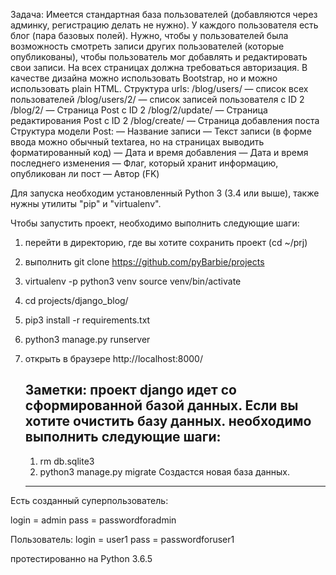 Задача:
Имеется стандартная база пользователей (добавляются через админку, регистрацию делать не нужно). У каждого пользователя есть блог (пара базовых полей). Нужно, чтобы у пользователей была возможность смотреть записи других пользователей (которые опубликованы), чтобы пользователь мог добавлять и редактировать свои записи. На всех страницах должна требоваться авторизация. В качестве дизайна можно использовать Bootstrap, но и можно использовать plain HTML.
Структура urls:
/blog/users/ — список всех пользователей
/blog/users/2/ — список записей пользователя с ID 2
/blog/2/ — Страница Post с ID 2
/blog/2/update/ — Страница редактирования Post с ID 2
/blog/create/ — Страница добавления поста
Структура модели Post:
— Название записи
— Текст записи (в форме ввода можно обычный textarea, но на страницах выводить
форматированный код)
— Дата и время добавления
— Дата и время последнего изменения
— Флаг, который хранит информацию, опубликован ли пост
— Автор (FK)

Для запуска необходим установленный Python 3 (3.4 или выше),
также нужны утилиты "pip" и "virtualenv".

Чтобы запустить проект, необходимо выполнить следующие шаги:

1. перейти в директорию, где вы хотите сохранить проект (cd ~/prj)
2. выполнить git clone https://github.com/pyBarbie/projects
3. virtualenv -p python3 venv
   source venv/bin/activate
4. cd projects/django_blog/
5. pip3 install -r requirements.txt
6. python3 manage.py runserver
7. открыть в браузере http://localhost:8000/

   Заметки: проект django идет со сформированной базой данных.
   Если вы хотите очистить базу данных. необходимо выполнить следующие шаги:
	---
	1. rm db.sqlite3
	2. python3 manage.py migrate
	Создастся новая база данных.
	---

Есть созданный суперпользователь:

login = admin
pass  = passwordforadmin

Пользователь:
login = user1
pass = passwordforuser1

протестированно на Python 3.6.5
